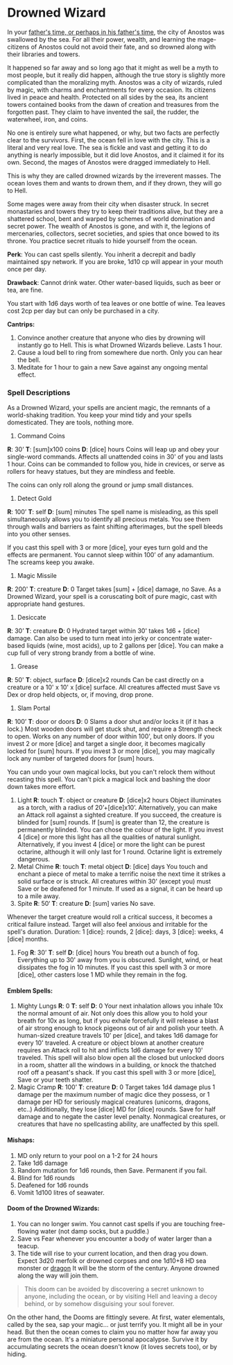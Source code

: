 
# Drowned Wizard

In your [father's time, or perhaps in his father's time](http://www.strangehistory.net/2016/07/27/perhaps-fathers-time/), the city of Anostos was swallowed by the sea. For all their power, wealth, and learning the mage-citizens of Anostos could not avoid their fate, and so drowned along with their libraries and towers. 

It happened so far away and so long ago that it might as well be a myth to most people, but it really did happen, although the true story is slightly more complicated than the moralizing myth. Anostos was a city of wizards, ruled by magic, with charms and enchantments for every occasion. Its citizens lived in peace and health. Protected on all sides by the sea, its ancient towers contained books from the dawn of creation and treasures from the forgotten past. They claim to have invented the sail, the rudder, the waterwheel, iron, and coins.

No one is entirely sure what happened, or why, but two facts are perfectly clear to the survivors. First, the ocean fell in love with the city. This is a literal and very real love. The sea is fickle and vast and getting it to do anything is nearly impossible, but it did love Anostos, and it claimed it for its own. Second, the mages of Anostos were dragged immediately to Hell. 

This is why they are called drowned wizards by the irreverent masses. The ocean loves them and wants to drown them, and if they drown, they will go to Hell. 

Some mages were away from their city when disaster struck. In secret monastaries and towers they try to keep their traditions alive, but they are a shattered school, bent and warped by schemes of world domination and secret power. The wealth of Anostos is gone, and with it, the legions of mercenaries, collectors, secret societies, and spies that once bowed to its throne. You practice secret rituals to hide yourself from the ocean.

**Perk**: You can cast spells silently. You inherit a decrepit and badly maintained spy network. If you are broke, 1d10 cp will appear in your mouth once per day.

**Drawback**: Cannot drink water. Other water-based liquids, such as beer or tea, are fine.

You start with 1d6 days worth of tea leaves or one bottle of wine. Tea leaves cost 2cp per day but can only be purchased in a city.

**Cantrips:** 

1. Convince another creature that anyone who dies by drowning will instantly go to Hell. This is what Drowned Wizards believe. Lasts 1 hour.
2. Cause a loud bell to ring from somewhere due north. Only you can hear the bell.
3. Meditate for 1 hour to gain a new Save against any ongoing mental effect.

### Spell Descriptions

As a Drowned Wizard, your spells are ancient magic, the remnants of a world-shaking tradition. You keep your mind tidy and your spells domesticated. They are tools, nothing more. 

1. Command Coins

**R**: 30’ **T**: [sum]x100 coins **D**: [dice] hours
Coins will leap up and obey your single-word commands. Affects all unattended coins in 30' of you and lasts 1 hour. Coins can be commanded to follow you, hide in crevices, or serve as rollers for heavy statues, but they are mindless and feeble.

The coins can only roll along the ground or jump small distances.

1. Detect Gold

**R**: 100’ **T**: self **D**: [sum] minutes
The spell name is misleading, as this spell simultaneously allows you to identify all precious metals. You see them through walls and barriers as faint shifting afterimages, but the spell bleeds into you other senses.

If you cast this spell with 3 or more [dice], your eyes turn gold and the effects are permanent. You cannot sleep within 100’ of any adamantium. The screams keep you awake.

1. Magic Missile

**R**: 200' **T**: creature **D**: 0 Target takes [sum] + [dice] damage, no Save. As a Drowned Wizard, your spell is a coruscating bolt of pure magic, cast with appropriate hand gestures.

1. Desiccate

**R**: 30’ **T**: creature **D**: 0
Hydrated target within 30' takes 1d6 + [dice] damage. Can also be used to turn meat into jerky or concentrate water-based liquids (wine, most acids), up to 2 gallons per [dice]. You can make a cup full of very strong brandy from a bottle of wine.

1. Grease

**R**: 50' **T**: object, surface **D**: [dice]x2 rounds
Can be cast directly on a creature or a 10' x 10' x [dice] surface. All creatures affected must Save vs Dex or drop held objects, or, if moving, drop prone.

1. Slam Portal

**R**: 100’ **T**: door or doors **D**: 0
Slams a door shut and/or locks it (if it has a lock.) Most wooden doors will get stuck shut, and require a Strength check to open. Works on any number of door within 100', but only doors. If you invest 2 or more [dice] and target a single door, it becomes magically locked for [sum] hours. If you invest 3 or more [dice], you may magically lock any number of targeted doors for [sum] hours.

You can undo your own magical locks, but you can't relock them without recasting this spell. You can't pick a magical lock and bashing the door down takes more effort.

1. Light
   **R**: touch **T**: object or creature **D**: [dice]x2 hours
     Object illuminates as a torch, with a radius of 20’+[dice]x10’. Alternatively, you can make an Attack roll against a sighted creature. If you succeed, the creature is blinded for [sum] rounds. If [sum] is greater than 12, the creature is permanently blinded. You can chose the colour of the light. If you invest 4 [dice] or more this light has all the qualities of natural sunlight. Alternatively, if you invest 4 [dice] or more the light can be purest octarine, although it will only last for 1 round. Octarine light is extremely dangerous.
2. Metal Chime
   **R**: touch **T**: metal object **D**: [dice] days
     You touch and enchant a piece of metal to make a terrific noise the next time it strikes a solid surface or is struck. All creatures within 30' (except you) must Save or be deafened for 1 minute. If used as a signal, it can be heard up to a mile away.
3. Spite 
   **R**: 50‘ **T**: creature **D**: [sum] varies
     No save.

Whenever the target creature would roll a critical success, it becomes a critical failure instead. Target will also feel anxious and irritable for the spell's duration. Duration: 1 [dice]: rounds, 2 [dice]: days, 3 [dice]: weeks, 4 [dice] months.

1. Fog
     **R**: 30’ **T**: self **D**: [dice] hours
     You breath out a bunch of fog. Everything up to 30' away from you is obscured. Sunlight, wind, or heat dissipates the fog in 10 minutes. If you cast this spell with 3 or more [dice], other casters lose 1 MD while they remain in the fog.

#### Emblem Spells:

1. Mighty Lungs
      **R**: 0 **T**: self **D**: 0
      Your next inhalation allows you inhale 10x the normal amount of air. Not only does this allow you to hold your breath for 10x as long, but if you exhale forcefully it will release a blast of air strong enough to knock pigeons out of air and polish your teeth. A human-sized creature travels 10’ per [dice], and takes 1d6 damage for every 10' traveled. A creature or object blown at another creature requires an Attack roll to hit and inflicts 1d6 damage for every 10' traveled. This spell will also blow open all the closed but unlocked doors in a room, shatter all the windows in a building, or knock the thatched roof off a peasant's shack. If you cast this spell with 3 or more [dice], Save or your teeth shatter.
2. Magic Cramp
      **R**: 100’ **T**: creature **D**: 0
      Target takes 1d4 damage plus 1 damage per the maximum number of magic dice they possess, or 1 damage per HD for seriously magical creatures (unicorns, dragons, etc..) Additionally, they lose [dice] MD for [dice] rounds. Save for half damage and to negate the caster level penalty. Nonmagical creatures, or creatures that have no spellcasting ability, are unaffected by this spell.

#### Mishaps:

1. MD only return to your pool on a 1-2 for 24 hours
2. Take 1d6 damage
3. Random mutation for 1d6 rounds, then Save. Permanent if you fail.
4. Blind for 1d6 rounds
5. Deafened for 1d6 rounds
6. Vomit 1d100 litres of seawater.

#### Doom of the Drowned Wizards:

1. You can no longer swim. You cannot cast spells if you are touching free-flowing water (not damp socks, but a puddle.)
2. Save vs Fear whenever you encounter a body of water larger than a teacup.
3. The tide will rise to your current location, and then drag you down. Expect 3d20 merfolk or drowned corpses and one 1d10+8 HD sea monster or [dragon](https://coinsandscrolls.blogspot.ca/2017/05/osr-chromatic-dragons.html.) It will be the storm of the century. Anyone drowned along the way will join them.

> This doom can be avoided by discovering a secret unknown to anyone, including the ocean, or by visiting Hell and leaving a decoy behind, or by somehow disguising your soul forever.

On the other hand, the Dooms are fittingly severe. At first, water elementals, called by the sea, sap your magic... or just terrify you. It might all be in your head. But then the ocean comes to claim you no matter how far away you are from the ocean. It's a miniature personal apocalypse. Survive it by accumulating secrets the ocean doesn't know (it loves secrets too), or by hiding.